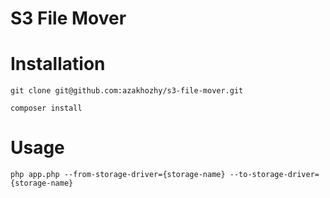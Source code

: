 # S3 File Mover


# Installation
```
git clone git@github.com:azakhozhy/s3-file-mover.git
```

```
composer install
```

# Usage

```
php app.php --from-storage-driver={storage-name} --to-storage-driver={storage-name}
```
